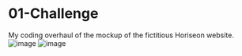 # 01-Challenge
My coding overhaul of the mockup of the fictitious Horiseon website. 
![image](https://github.com/Villzies/Horiseon---Code-Clean-Up/assets/135443479/9d678b3b-3e18-472e-bf5f-84739a7c94a0)
![image](https://github.com/Villzies/Horiseon---Code-Clean-Up/assets/135443479/27c5c2d9-21a8-4ae9-8ab8-0cc492b3dc53)
